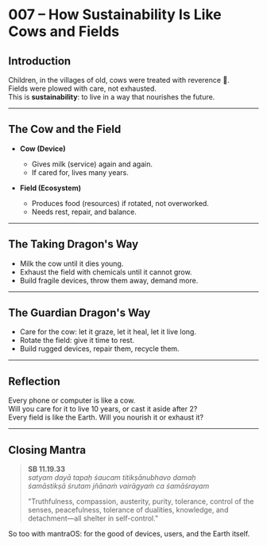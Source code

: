 # 007 – How Sustainability Is Like Cows and Fields

## Introduction

Children, in the villages of old, cows were treated with reverence 🐄.  
Fields were plowed with care, not exhausted.  
This is **sustainability**: to live in a way that nourishes the future.

---

## The Cow and the Field

- **Cow (Device)**  
  - Gives milk (service) again and again.  
  - If cared for, lives many years.  

- **Field (Ecosystem)**  
  - Produces food (resources) if rotated, not overworked.  
  - Needs rest, repair, and balance.  

---

## The Taking Dragon's Way

- Milk the cow until it dies young.  
- Exhaust the field with chemicals until it cannot grow.  
- Build fragile devices, throw them away, demand more.  

---

## The Guardian Dragon's Way

- Care for the cow: let it graze, let it heal, let it live long.  
- Rotate the field: give it time to rest.  
- Build rugged devices, repair them, recycle them.  

---

## Reflection

Every phone or computer is like a cow.  
Will you care for it to live 10 years, or cast it aside after 2?  
Every field is like the Earth. Will you nourish it or exhaust it?  

---

## Closing Mantra

> **SB 11.19.33**  
> *satyam dayā tapaḥ śaucam titikṣānubhavo damaḥ  
> śamāstikṣā śrutam jñānaṁ vairāgyaṁ ca śamāśrayam*  
>  
> "Truthfulness, compassion, austerity, purity, tolerance, control of the senses, peacefulness, tolerance of dualities, knowledge, and detachment—all shelter in self-control."  

So too with mantraOS: for the good of devices, users, and the Earth itself.
